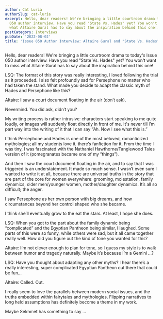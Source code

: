 ```yaml
---
author: Cat Luria
authorSlug: cat-luria
excerpt: Hello, dear readers! We're bringing a little courtroom drama to today's Issue
  050 author interview. Have you read "State Vs. Hades" yet? You won't want to miss
  what Altaire Gural has to say about the inspiration behind this one!...
postCategory: Interviews
pubDate: '2022-08-02'
title: 'Issue 050 Author Interview: Altaire Gural and "State Vs. Hades"'
---
```

Hello, dear readers! We're bringing a little courtroom drama to today's Issue 050 author interview. Have you read "State Vs. Hades" yet? You won't want to miss what Altaire Gural has to say about the inspiration behind this one!

LSQ: The format of this story was really interesting, I loved following the trial as it proceeded. I also felt profoundly sad for Persephone no matter who had taken the stand. What made you decide to adapt the classic myth of Hades and Persephone like this?

Altaire: I saw a court document floating in the air (don’t ask).

Nevermind. You did ask, didn’t you?

My writing process is rather intrusive: characters start speaking to me quite loudly, or images will suddenly float directly in front of me. It's never till I’m part way into the writing of it that I can say “Ah. Now I see what this is.”

I think Persephone and Hades is one of the most beloved, romanticized mythologies; all my students love it, there’s fanfiction for it. From the time I was tiny, I was fascinated with the Nathaniel Hawthorne/Tanglewood Tales version of it (pomegranates became one of my “things”).

And then I saw the court document floating in the air, and to say that I was triggered is an understatement. It made so much sense. I wasn’t even sure I wanted to write it at all, because there are universal truths in the story that are part of the core for women everywhere: grooming, molestation, family dynamics, older men/younger women, mother/daughter dynamics. It’s all so difficult; the anger.

I saw Persephone as her own person with big dreams, and how circumstances beyond her control shaped who she became.

I think she’ll eventually grow to the eat the stars. At least, I hope she does.

LSQ: When you got to the part about the family dynamic being “complicated” and the Egyptian Pantheon being similar, I laughed. Some parts of this were so funny, while others were sad, but it all came together really well. How did you figure out the kind of tone you wanted for this?

Altaire: I’m not clever enough to plan for tone, so I guess my style is to walk between humor and tragedy naturally. Maybe it’s because I’m a Gemini …?

LSQ: Have you thought about adapting any other myths? I hear there’s a really interesting, super complicated Egyptian Pantheon out there that could be fun…

Altaire: Called. Out.

I really seem to love the parallels between modern social issues, and the truths embedded within fairytales and mythologies. Flipping narratives to long held assumptions has definitely become a theme in my work.

Maybe Sekhmet has something to say …